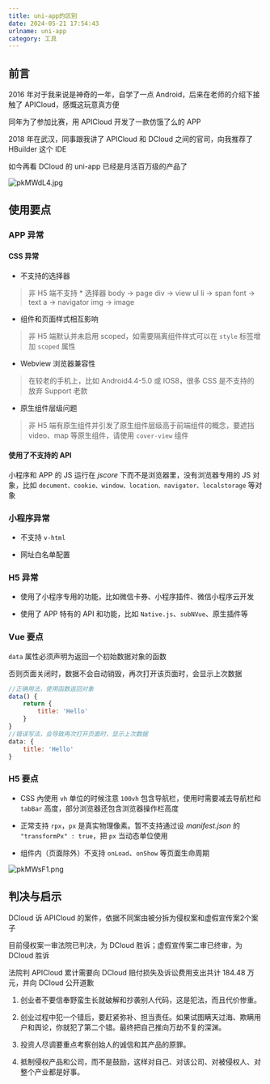 ```yaml
---
title: uni-app的区别
date: 2024-05-21 17:54:43
urlname: uni-app
category: 工具
---
```


## 前言

2016 年对于我来说是神奇的一年，自学了一点 Android，后来在老师的介绍下接触了 APICloud，感慨这玩意真方便

同年为了参加比赛，用 APICloud 开发了一款仿饿了么的 APP

2018 年在武汉，同事跟我讲了 APICloud 和 DCloud 之间的官司，向我推荐了 HBuilder 这个 IDE

如今再看 DCloud 的 uni-app 已经是月活百万级的产品了

![pkMWdL4.jpg](https://s21.ax1x.com/2024/05/22/pkMWdL4.jpg)

<!-- more -->

## 使用要点

### APP 异常

#### CSS 异常

- 不支持的选择器

> 非 H5 端不支持 * 选择器
> body -> page
> div -> view
> ul li -> span
> font -> text
> a -> navigator
> img -> image

- 组件和页面样式相互影响

> 非 H5 端默认并未启用 scoped，如需要隔离组件样式可以在 `style` 标签增加 `scoped` 属性

- Webview 浏览器兼容性

> 在较老的手机上，比如 Android4.4-5.0 或 IOS8，很多 CSS 是不支持的
> 放弃 Support 老款

- 原生组件层级问题

> 非 H5 端有原生组件并引发了原生组件层级高于前端组件的概念，要遮挡 video、map 等原生组件，请使用 `cover-view` 组件

#### 使用了不支持的 API

小程序和 APP 的 JS 运行在 *jscore* 下而不是浏览器里，没有浏览器专用的 JS 对象，比如 `document、cookie、window、location、navigator、localstorage` 等对象

### 小程序异常

- 不支持 `v-html`

- 网址白名单配置

### H5 异常

- 使用了小程序专用的功能，比如微信卡券、小程序插件、微信小程序云开发

- 使用了 APP 特有的 API 和功能，比如 `Native.js`、`subNVue`、原生插件等

### Vue 要点

`data` 属性必须声明为返回一个初始数据对象的函数

否则页面关闭时，数据不会自动销毁，再次打开该页面时，会显示上次数据

```js
//正确用法，使用函数返回对象
data() {
    return {
        title: 'Hello'
    }
}
//错误写法，会导致再次打开页面时，显示上次数据
data: {
    title: 'Hello'
}
```

### H5 要点

- CSS 內使用 `vh` 单位的时候注意 `100vh` 包含导航栏，使用时需要减去导航栏和 `tabBar` 高度，部分浏览器还包含浏览器操作栏高度

- 正常支持 `rpx`，`px` 是真实物理像素。暂不支持通过设 *manifest.json* 的 `"transformPx" : true`，把 `px` 当动态单位使用

- 组件内（页面除外）不支持 `onLoad`、`onShow` 等页面生命周期

![pkMWsF1.png](https://s21.ax1x.com/2024/05/22/pkMWsF1.png)

## 判决与启示

DCloud 诉 APICloud 的案件，依据不同案由被分拆为侵权案和虚假宣传案2个案子

目前侵权案一审法院已判决，为 DCloud 胜诉；虚假宣传案二审已终审，为 DCloud 胜诉

法院判 APICloud 累计需要向 DCloud 赔付损失及诉讼费用支出共计 184.48 万元，并向 DCloud 公开道歉

1. 创业者不要信奉野蛮生长就破解和抄袭别人代码，这是犯法，而且代价惨重。

2. 创业过程中犯一个错后，要赶紧弥补、担当责任。如果试图瞒天过海、欺瞒用户和舆论，你就犯了第二个错。最终把自己推向万劫不复的深渊。

3. 投资人尽调要重点考察创始人的诚信和其产品的原罪。

4. 抵制侵权产品和公司，而不是鼓励，这样对自己、对该公司、对被侵权人、对整个产业都是好事。
